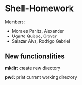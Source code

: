 # Shell-Homework

Members:

- Morales Panitz, Alexander
- Ugarte Quispe, Grover
- Salazar Alva, Rodrigo Gabriel

## New functionalities

**mkdir:** create new directory

**pwd:** print current working directory
